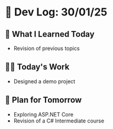 # 📝 Dev Log: 30/01/25

## 📌 What I Learned Today

- Revision of previous topics



## 👨‍💻 Today's Work

- Designed a demo project 



## 📝 Plan for Tomorrow

- Exploring ASP.NET Core
- Revision of a C# Intermediate course

